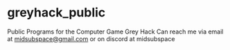 # greyhack_public
Public Programs for the Computer Game Grey Hack
Can reach me via email at midsubspace@gmail.com or on discord at midsubspace
